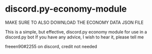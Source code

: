 # discord.py-economy-module

MAKE SURE TO ALSO DOWNLOAD THE ECONOMY DATA JSON FILE



This is a simple, but effective, discord.py economy module for use in a discord.py bot
If you have any advice, I wish to hear it, please tell me 

freeen90#2255 on discord, credit not needed
